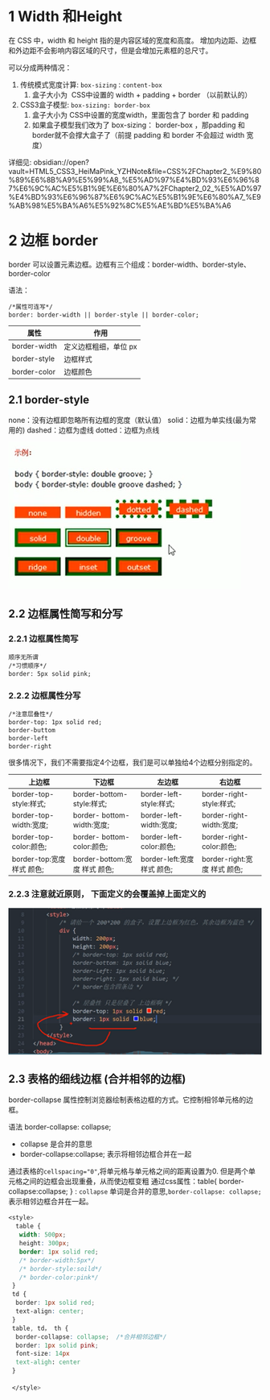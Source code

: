 
# 1 Width 和Height
在 CSS 中，width 和 height 指的是内容区域的宽度和高度。
增加内边距、边框和外边距不会影响内容区域的尺寸，但是会增加元素框的总尺寸。

可以分成两种情况：

1.  传统模式宽度计算: `box-sizing：content-box` 
    1.  盒子大小为  CSS中设置的 width + padding + border （以前默认的）
2.  CSS3盒子模型: `box-sizing: border-box` 
    1.  盒子大小为 CSS中设置的宽度width，里面包含了 border 和 padding
    2.  如果盒子模型我们改为了 box-sizing： border-box ，那padding 和 border就不会撑大盒子了（前提 padding 和 border 不会超过 width 宽度）

详细见: 
obsidian://open?vault=HTML5_CSS3_HeiMaPink_YZHNote&file=CSS%2FChapter2_%E9%80%89%E6%8B%A9%E5%99%A8_%E5%AD%97%E4%BD%93%E6%96%87%E6%9C%AC%E5%B1%9E%E6%80%A7%2FChapter2_02_%E5%AD%97%E4%BD%93%E6%96%87%E6%9C%AC%E5%B1%9E%E6%80%A7_%E9%AB%98%E5%BA%A6%E5%92%8C%E5%AE%BD%E5%BA%A6

# 2 边框 border

border 可以设置元素边框。边框有三个组成：border-width、border-style、border-color

语法：

```
/*属性可连写*/
border: border-width || border-style || border-color;
```

| 属性           | 作用           |
| ------------ | ------------ |
| border-width | 定义边框粗细，单位 px |
| border-style | 边框样式         |
| border-color | 边框颜色         |

## 2.1 border-style
none：没有边框即忽略所有边框的宽度（默认值）
solid：边框为单实线(最为常用的)
dashed：边框为虚线
dotted：边框为点线

![](image/Chapter4_css_盒子模型_边框_style.png)

## 2.2 边框属性简写和分写

### 2.2.1 边框属性简写

```
顺序无所谓
/*习惯顺序*/ 
border: 5px solid pink;
```

### 2.2.2 边框属性分写

```
/*注意层叠性*/
border-top: 1px solid red;
border-buttom
border-left
border-right
```

很多情况下，我们不需要指定4个边框，我们是可以单独给4个边框分别指定的。

| 上边框                  | 下边框                      | 左边框                   | 右边框                    |
| -------------------- | ------------------------ | --------------------- | ---------------------- |
| border-top-style:样式; | border-bottom-style:样式;  | border-left-style:样式; | border-right-style:样式; |
| border-top-width:宽度; | border- bottom-width:宽度; | border-left-width:宽度; | border-right-width:宽度; |
| border-top-color:颜色; | border- bottom-color:颜色; | border-left-color:颜色; | border-right-color:颜色; |
| border-top:宽度 样式 颜色; | border-bottom:宽度 样式 颜色;  | border-left:宽度 样式 颜色; | border-right:宽度 样式 颜色; |

### 2.2.3 注意就近原则， 下面定义的会覆盖掉上面定义的
![](image/Chapter4_css_盒子模型_边框_简写_重叠性.png)

## 2.3 表格的细线边框 (合并相邻的边框)

border-collapse 属性控制浏览器绘制表格边框的方式。它控制相邻单元格的边框。

语法
border-collapse: collapse;

- collapse 是合并的意思
- border-collapse:collapse; 表示将相邻边框合并在一起

通过表格的`cellspacing="0"`,将单元格与单元格之间的距离设置为0. 
但是两个单元格之间的边框会出现重叠，从而使边框变粗
通过css属性：table{ border-collapse:collapse; } : `collapse` 单词是合并的意思,`border-collapse: collapse;`表示相邻边框合并在一起。

```css
<style> 
  table {  
   width: 500px;  
   height: 300px;  
   border: 1px solid red;  
   /* border-width:5px*/
   /* border-style:soild*/
   /* border-color:pink*/
 }  
 td {  
  border: 1px solid red;  
  text-align: center;  
 }  
 table, td， th {  
  border-collapse: collapse;  /*合并相邻边框*/  
  border: 1px solid pink;
  font-size: 14px
  text-aligh: center 
 }
 
 </style>
```

